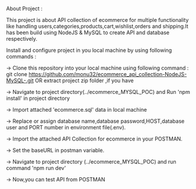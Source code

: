 About Project :

This project is about API collection of ecommerce for multiple functionality like handling
users,categories,products,cart,wishlist,orders and shipping.It has been build using 
NodeJS & MySQL to create API and database respectively.


Install and configure project in you local machine by using following commands :

-> Clone this repository into your local machine using following command :
git clone https://github.com/monu32/ecommerce_api_collection-NodeJS-MySQL-.git
OR
extract project zip folder ,if you have

-> Navigate to project directory(../ecommerce_MYSQL_POC) and Run 'npm install' in project directory 

-> Import attached 'ecommerce.sql' data in local machine

-> Replace or assign database name,database password,HOST,database user and PORT number
in environment file(.env).

-> Import the attached API Collection for ecommerce in your POSTMAN.

-> Set the baseURL in postman variable.

-> Navigate to project directory (../ecommerce_MYSQL_POC) and run command 'npm run dev'

-> Now,you can test API from POSTMAN